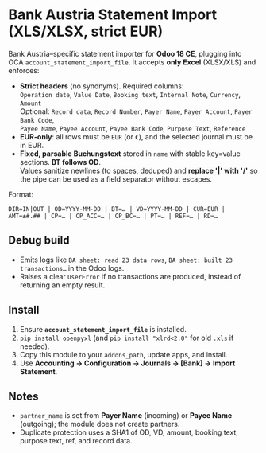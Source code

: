 # Bank Austria Statement Import (XLS/XLSX, strict EUR)

Bank Austria–specific statement importer for **Odoo 18 CE**, plugging into OCA
`account_statement_import_file`. It accepts **only Excel** (XLSX/XLS) and enforces:

- **Strict headers** (no synonyms). Required columns:  
  `Operation date`, `Value Date`, `Booking text`, `Internal Note`, `Currency`, `Amount`  
  Optional: `Record data`, `Record Number`, `Payer Name`, `Payer Account`, `Payer Bank Code`,  
  `Payee Name`, `Payee Account`, `Payee Bank Code`, `Purpose Text`, `Reference`
- **EUR-only**: all rows must be `EUR` (or `€`), and the selected journal must be in EUR.
- **Fixed, parsable Buchungstext** stored in `name` with stable key=value sections. **BT follows OD**.  
  Values sanitize newlines (to spaces, deduped) and **replace '|' with '/'** so the pipe can be used as a field separator without escapes.

Format:
```
DIR=IN|OUT | OD=YYYY-MM-DD | BT=… | VD=YYYY-MM-DD | CUR=EUR | AMT=±#.## | CP=… | CP_ACC=… | CP_BC=… | PT=… | REF=… | RD=…
```
## Debug build
- Emits logs like `BA sheet: read 23 data rows`, `BA sheet: built 23 transactions…` in the Odoo logs.
- Raises a clear `UserError` if no transactions are produced, instead of returning an empty result.

## Install
1. Ensure **`account_statement_import_file`** is installed.
2. `pip install openpyxl` (and `pip install "xlrd<2.0"` for old `.xls` if needed).
3. Copy this module to your `addons_path`, update apps, and install.
4. Use **Accounting → Configuration → Journals → [Bank] → Import Statement**.

## Notes
- `partner_name` is set from **Payer Name** (incoming) or **Payee Name** (outgoing); the module does not create partners.
- Duplicate protection uses a SHA1 of OD, VD, amount, booking text, purpose text, ref, and record data.
